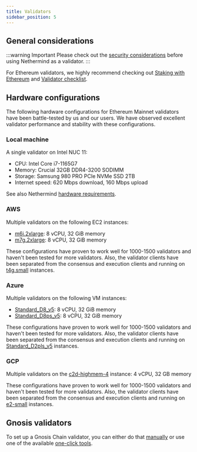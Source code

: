 ```yaml
---
title: Validators
sidebar_position: 5
---
```


## General considerations

:::warning Important
Please check out the [security considerations](./fundamentals/security.md) before using Nethermind as a validator.
:::

For Ethereum validators, we highly recommend checking out [Staking with Ethereum](https://ethereum.org/en/staking/) and [Validator checklist](https://launchpad.ethereum.org/en/checklist).

## Hardware configurations

The following hardware configurations for Ethereum Mainnet validators have been battle-tested by us and our users. We have observed excellent validator performance and stability with these configurations.

### Local machine

A single validator on Intel NUC 11:

- CPU: Intel Core i7-1165G7
- Memory: Crucial 32GB DDR4-3200 SODIMM
- Storage: Samsung 980 PRO PCIe NVMe SSD 2TB
- Internet speed: 620 Mbps download, 160 Mbps upload

See also Nethermind [hardware requirements](./get-started/system-requirements.md#hardware-requirements).

### AWS

Multiple validators on the following EC2 instances:

- [m6i.2xlarge](https://aws.amazon.com/ec2/instance-types/m6i/): 8 vCPU, 32 GiB memory
- [m7g.2xlarge](https://aws.amazon.com/ec2/instance-types/m7g/): 8 vCPU, 32 GiB memory

These configurations have proven to work well for 1000-1500 validators and haven't been tested for more validators. Also, the validator clients have been separated from the consensus and execution clients and running on [t4g.small](https://aws.amazon.com/ec2/instance-types/t4/) instances.

### Azure

Multiple validators on the following VM instances:

- [Standard_D8_v5](https://learn.microsoft.com/en-us/azure/virtual-machines/dv5-dsv5-series#dv5-series): 8 vCPU, 32 GiB memory
- [Standard_D8ps_v5](https://learn.microsoft.com/en-us/azure/virtual-machines/dpsv5-dpdsv5-series#dpsv5-series): 8 vCPU, 32 GiB memory

These configurations have proven to work well for 1000-1500 validators and haven't been tested for more validators. Also, the validator clients have been separated from the consensus and execution clients and running on [Standard_D2pls_v5](https://learn.microsoft.com/en-us/azure/virtual-machines/dplsv5-dpldsv5-series#dplsv5-series) instances.

### GCP

Multiple validators on the [c2d-highmem-4](https://cloud.google.com/compute/docs/compute-optimized-machines#c2d-high-mem) instance: 4 vCPU, 32 GB memory

These configurations have proven to work well for 1000-1500 validators and haven't been tested for more validators. Also, the validator clients have been separated from the consensus and execution clients and running on [e2-small](https://cloud.google.com/compute/docs/general-purpose-machines#sharedcore) instances.

## Gnosis validators

To set up a Gnosis Chain validator, you can either do that [manually](https://docs.gnosischain.com/node/manual/) or use one of the available [one-click tools](https://docs.gnosischain.com/node/tools).
